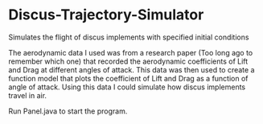 # Discus-Trajectory-Simulator
Simulates the flight of discus implements with specified initial conditions

The aerodynamic data I used was from a research paper (Too long ago to remember which one) that recorded the aerodynamic coefficients of Lift and Drag at different angles of attack.
This data was then used to create a function model that plots the coefficient of Lift and Drag as a function of angle of attack. Using this data I could simulate how discus implements
travel in air.

Run Panel.java to start the program.
